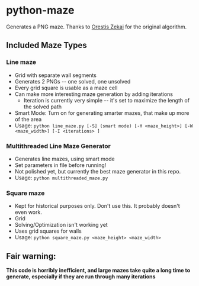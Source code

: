 # python-maze

Generates a PNG maze. Thanks to [Orestis Zekai](https://medium.com/swlh/fun-with-python-1-maze-generator-931639b4fb7e) for the original algorithm.

## Included Maze Types


### Line maze
- Grid with separate wall segments
- Generates 2 PNGs -- one solved, one unsolved
- Every grid square is usable as a maze cell
- Can make more interesting maze generation by adding iterations
  - Iteration is currently very simple -- it's set to maximize the length of the solved path
- Smart Mode: Turn on for generating smarter mazes, that make up more of the area
- Usage:
  `python line_maze.py [-S] (smart mode) [-H <maze_height>] [-W <maze_width>] [-I <iterations> ]`

### Multithreaded Line Maze Generator
- Generates line mazes, using smart mode
- Set parameters in file before running!
- Not polished yet, but currently the best maze generator in this repo. 
- Usage: 
  `python multithreaded_maze.py`

### Square maze
- Kept for historical purposes only. Don't use this. It probably doesn't even work.
- Grid
- Solving/Optimization isn't working yet
- Uses grid squares for walls
- Usage:
  `python square_maze.py <maze_height> <maze_width>`

## Fair warning: 
__This code is horribly inefficient, and large mazes take quite a long time to generate, especially if they are run through many iterations__ 
